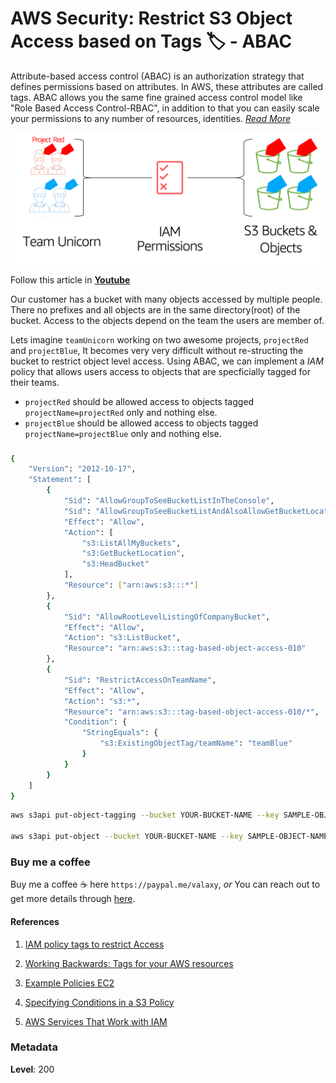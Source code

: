 # AWS Security: Restrict S3 Object Access based on Tags 🏷 - ABAC

Attribute-based access control (ABAC) is an authorization strategy that defines permissions based on attributes. In AWS, these attributes are called tags. ABAC allows you the same fine grained access control model like "Role Based Access Control-RBAC", in addition to that you can easily scale your permissions to any number of resources, identities. _[Read More](https://docs.aws.amazon.com/IAM/latest/UserGuide/introduction_attribute-based-access-control.html)_

![Attribute-based access control](images/s3-abac-redfined.png)

Follow this article in **[Youtube](https://www.youtube.com/c/ValaxyTechnologies)**

Our customer has a bucket with many objects accessed by multiple people. There no prefixes and all objects are in the same directory(root) of the bucket. Access to the objects depend on the team the users are member of. 

Lets imagine `teamUnicorn` working on two awesome projects, `projectRed` and `projectBlue`, It becomes very very difficult without re-structing the bucket to restrict object level access. Using ABAC, we can implement a _IAM_ policy that allows users access to objects that are specficially tagged for their teams.

- `projectRed` should be allowed access to objects tagged `projectName=projectRed` only and nothing else.
- `projectBlue` should be allowed access to objects tagged `projectName=projectBlue` only and nothing else.

### 

```sh
{
    "Version": "2012-10-17",
    "Statement": [
        {
            "Sid": "AllowGroupToSeeBucketListInTheConsole",
            "Sid": "AllowGroupToSeeBucketListAndAlsoAllowGetBucketLocationRequiredForListBucket",
            "Effect": "Allow",
            "Action": [
                "s3:ListAllMyBuckets",
                "s3:GetBucketLocation",
                "s3:HeadBucket"
            ],
            "Resource": ["arn:aws:s3:::*"]
        },
        {
            "Sid": "AllowRootLevelListingOfCompanyBucket",
            "Effect": "Allow",
            "Action": "s3:ListBucket",
            "Resource": "arn:aws:s3:::tag-based-object-access-010"
        },
        {
            "Sid": "RestrictAccessOnTeamName",
            "Effect": "Allow",
            "Action": "s3:*",
            "Resource": "arn:aws:s3:::tag-based-object-access-010/*",
            "Condition": {
                "StringEquals": {
                    "s3:ExistingObjectTag/teamName": "teamBlue"
                }
            }
        }
    ]
}
```

```sh
aws s3api put-object-tagging --bucket YOUR-BUCKET-NAME --key SAMPLE-OBJECT-NAME --tagging 'TagSet=[{Key=teamName,Value=teamBlue}]'

aws s3api put-object --bucket YOUR-BUCKET-NAME --key SAMPLE-OBJECT-NAME --tagging 'Key=teamName&Value=teamBlue'
```

### Buy me a coffee

Buy me a coffee ☕ here `https://paypal.me/valaxy`, _or_ You can reach out to get more details through [here](https://youtube.com/c/valaxytechnologies/about).

#### References

1. [IAM policy tags to restrict Access](https://aws.amazon.com/premiumsupport/knowledge-center/iam-policy-tags-restrict/)

1. [Working Backwards: Tags for your AWS resources](https://aws.amazon.com/blogs/security/working-backward-from-iam-policies-and-principal-tags-to-standardized-names-and-tags-for-your-aws-resources/)
1. [Example Policies EC2 ](https://docs.aws.amazon.com/AWSEC2/latest/UserGuide/iam-policies-ec2-console.html)
1. [Specifying Conditions in a S3 Policy](https://docs.aws.amazon.com/AmazonS3/latest/dev/amazon-s3-policy-keys.html#bucket-keys-in-amazon-s3-policies)
1. [AWS Services That Work with IAM](https://docs.aws.amazon.com/IAM/latest/UserGuide/reference_aws-services-that-work-with-iam.html)

### Metadata

**Level**: 200

